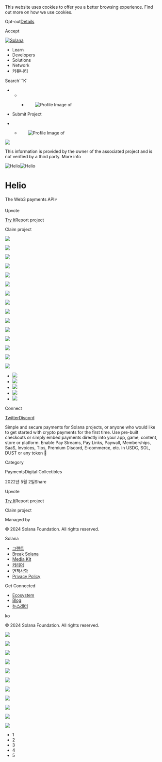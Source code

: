 This website uses cookies to offer you a better browsing experience. Find out
more on how we use cookies.

Opt-out[Details](/ko/privacy-policy#collection-of-information)

Accept

[![Solana](/_next/static/media/logotype.e4df684f.svg)](/ko)

  * Learn
  * Developers
  * Solutions
  * Network
  * 커뮤니티

Search```K`

  *   *   * ![](data:image/svg+xml,%3csvg%20xmlns=%27http://www.w3.org/2000/svg%27%20version=%271.1%27%20width=%2728%27%20height=%2728%27/%3e)![Profile Image of ](/_next/static/media/ecosystem_user.7ebb52fa.svg)

  * Submit Project
  *   * ![](data:image/svg+xml,%3csvg%20xmlns=%27http://www.w3.org/2000/svg%27%20version=%271.1%27%20width=%2728%27%20height=%2728%27/%3e)![Profile Image of ](/_next/static/media/ecosystem_user.7ebb52fa.svg)

![](/_next/image?url=%2F_next%2Fstatic%2Fmedia%2Fhero.631479cd.png&w=3840&q=75)

This information is provided by the owner of the associated project and is not
verified by a third party. More info

![Helio](/_next/image?url=%2Fapi%2Fprojectimg%2Fcl2oi4xo6051009jmktlsm3p0%3Ftype%3DLOGO&w=3840&q=75)![Helio](/_next/image?url=%2Fapi%2Fprojectimg%2Fcl2oi4xo6051009jmktlsm3p0%3Ftype%3DLOGO&w=3840&q=75)

# Helio

The Web3 payments API⚡

Upvote

[Try It](https://hel.io)Report project

Claim project

![](/api/projectimg/cl2oi4xo6051009jmktlsm3p0?type=IMG&number=0)

![](/api/projectimg/cl2oi4xo6051009jmktlsm3p0?type=IMG&number=1)

![](/api/projectimg/cl2oi4xo6051009jmktlsm3p0?type=IMG&number=2)

![](/api/projectimg/cl2oi4xo6051009jmktlsm3p0?type=IMG&number=3)

![](/api/projectimg/cl2oi4xo6051009jmktlsm3p0?type=IMG&number=4)

![](/api/projectimg/cl2oi4xo6051009jmktlsm3p0?type=IMG&number=0)

![](/api/projectimg/cl2oi4xo6051009jmktlsm3p0?type=IMG&number=1)

![](/api/projectimg/cl2oi4xo6051009jmktlsm3p0?type=IMG&number=2)

![](/api/projectimg/cl2oi4xo6051009jmktlsm3p0?type=IMG&number=3)

![](/api/projectimg/cl2oi4xo6051009jmktlsm3p0?type=IMG&number=4)

![](/api/projectimg/cl2oi4xo6051009jmktlsm3p0?type=IMG&number=0)

![](/api/projectimg/cl2oi4xo6051009jmktlsm3p0?type=IMG&number=1)

![](/api/projectimg/cl2oi4xo6051009jmktlsm3p0?type=IMG&number=2)

![](/api/projectimg/cl2oi4xo6051009jmktlsm3p0?type=IMG&number=3)

![](/api/projectimg/cl2oi4xo6051009jmktlsm3p0?type=IMG&number=4)

  * ![](/_next/image?url=%2Fapi%2Fprojectimg%2Fcl2oi4xo6051009jmktlsm3p0%3Ftype%3DIMG%26number%3D0&w=3840&q=75)
  * ![](/_next/image?url=%2Fapi%2Fprojectimg%2Fcl2oi4xo6051009jmktlsm3p0%3Ftype%3DIMG%26number%3D1&w=3840&q=75)
  * ![](/_next/image?url=%2Fapi%2Fprojectimg%2Fcl2oi4xo6051009jmktlsm3p0%3Ftype%3DIMG%26number%3D2&w=3840&q=75)
  * ![](/_next/image?url=%2Fapi%2Fprojectimg%2Fcl2oi4xo6051009jmktlsm3p0%3Ftype%3DIMG%26number%3D3&w=3840&q=75)
  * ![](/_next/image?url=%2Fapi%2Fprojectimg%2Fcl2oi4xo6051009jmktlsm3p0%3Ftype%3DIMG%26number%3D4&w=3840&q=75)

Connect

[Twitter](https://twitter.com/helio_pay)[Discord](https://discord.gg/helio)

Simple and secure payments for Solana projects, or anyone who would like to
get started with crypto payments for the first time. Use pre-built checkouts
or simply embed payments directly into your app, game, content, store or
platform. Enable Pay Streams, Pay Links, Paywall, Memberships, SaaS, Invoices,
Tips, Premium Discord, E-commerce, etc. in USDC, SOL, DUST or any token 🚀

Category

PaymentsDigital Collectibles

2022년 5월 2일Share

Upvote

[Try It](https://hel.io)Report project

Claim project

Managed by

[](/ko)

[](/youtube)[](/twitter)[](/discord)[](/reddit)[](/github)[](/telegram)

© 2024 Solana Foundation. All rights reserved.

Solana

  * [그랜트](https://solana.org/grants)
  * [Break Solana](https://break.solana.com/)
  * [Media Kit](/ko/branding)
  * [커리어](https://jobs.solana.com/)
  * [면책사항](/ko/tos)
  * [Privacy Policy](/ko/privacy-policy)

Get Connected

  * [Ecosystem](/ko/ecosystem)
  * [Blog](/ko/news)
  * [뉴스레터](/ko/newsletter)

ko

© 2024 Solana Foundation. All rights reserved.

![](/api/projectimg/cl2oi4xo6051009jmktlsm3p0?type=IMG&number=4)

![](/api/projectimg/cl2oi4xo6051009jmktlsm3p0?type=IMG&number=0)

![](/api/projectimg/cl2oi4xo6051009jmktlsm3p0?type=IMG&number=1)

![](/api/projectimg/cl2oi4xo6051009jmktlsm3p0?type=IMG&number=2)

![](/api/projectimg/cl2oi4xo6051009jmktlsm3p0?type=IMG&number=3)

![](/api/projectimg/cl2oi4xo6051009jmktlsm3p0?type=IMG&number=4)

![](/api/projectimg/cl2oi4xo6051009jmktlsm3p0?type=IMG&number=0)

![](/api/projectimg/cl2oi4xo6051009jmktlsm3p0?type=IMG&number=1)

![](/api/projectimg/cl2oi4xo6051009jmktlsm3p0?type=IMG&number=2)

![](/api/projectimg/cl2oi4xo6051009jmktlsm3p0?type=IMG&number=3)

![](/api/projectimg/cl2oi4xo6051009jmktlsm3p0?type=IMG&number=4)

  * 1
  * 2
  * 3
  * 4
  * 5

